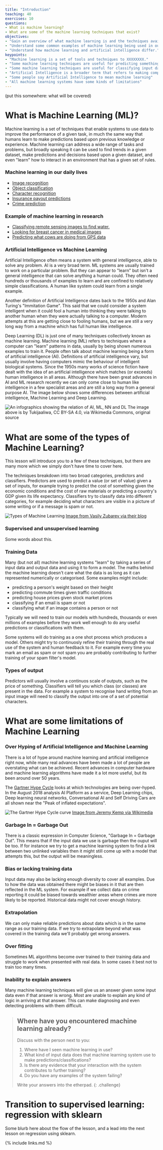 ```yaml
---
title: "Introduction"
teaching: 40
exercises: 10
questions:
- What is machine learning?
- What are some of the machine learning techniques that exist?
objectives:
- "Gain an overview of what machine learning is and the techniques available."
- "Understand some common examples of machine learning being used in our daily lives"
- "Understand how machine learning and artificial intelligence differ."
keypoints:
- "Machine learning is a set of tools and techniques to XXXXXXXX."
- "Some machine learning techniques are useful for predicting something given some input data."
- "Some machine learning techniques are useful for classifying input data and working out which class it belongs to."
- "Artificial Intelligence is a broader term that refers to making computers show human like intelligence."
- "Some people say Artificial Intelligence to mean machine learning"
- "All machine learning systems have some kinds of limitations"
---
```


(put this somewhere: what will be covered)

# What is Machine Learning (ML)?

Machine learning is a set of techniques that enable systems to use data to improve the performance of a given task, in much the same way that humans learn to make predictions based upon previous knowledge or experience. Machine learning can address a wide range of tasks and problems, but broadly speaking it can be used to find trends in a given dataset, make predictions and decisions based upon a given dataset, and even "learn" how to interact in an environment that has a given set of rules.

### Machine learning in our daily lives

 * [Image recognition](https://www.youtube.com/watch?v=eve8DkkVdhI)
 * [Object classification](https://www.youtube.com/watch?v=VOC3huqHrss)
 * [Character recognition](https://www.youtube.com/watch?v=ocB8uDYXtt0)
 * [Insurance payout predictions](https://www.youtube.com/watch?v=Q3vknDOy6Bs)
 * [Crime prediction](https://www.youtube.com/watch?v=7Ly7yAzLDjA)


### Example of machine learning in research
 * [Classifying remote sensing images to find water.](https://pure.aber.ac.uk/portal/files/29140808/remotesensing_11_00593.pdf)
 * [Looking for breast cancer in medical images](https://pure.aber.ac.uk/portal/files/28421096/08003418.pdf)
 * [Predicting what cows are doing from GPS data](https://pure.aber.ac.uk/portal/files/6707587/JDS_DairyModel_Revised_2.docx)


### Artificial Intelligence vs Machine Learning

Artificial Intelligence often means a system with general intelligence, able to solve any problem. AI is a very broad term. ML systems are usually trained to work on a particular problem. But they can appear to "learn" but isn't a general intelligence that can solve anything a human could. They often need hundreds or thousands of examples to learn and are confined to relatively simple classifications. A human like system could learn from a single example. 

Another definition of Artificial Intelligence dates back to the 1950s and Alan Turing's "Immitation Game". This said that we could consider a system intelligent when it could fool a human into thinking they were talking to another human when they were actually talking to a computer. Modern attempts at this are getting close to fooling humans, but we are still a very long way from a machine which has full human like intelligence.

Deep Learning (DL) is just one of many techniques collectively known as machine learning. Machine learning (ML) refers to techniques where a computer can "learn" patterns in data, usually by being shown numerous examples to train it. People often talk about machine learning being a form of artificial intelligence (AI). Definitions of artificial intelligence vary, but usually involve having computers mimic the behaviour of intelligent biological systems. Since the 1950s many works of science fiction have dealt with the idea of an artificial intelligence which matches (or exceeds) human intelligence in all areas. Although there have been great advances in AI and ML research recently we can only come close to human like intelligence in a few specialist areas and are still a long way from a general purpose AI. The image below shows some differences between artificial intelligence, Machine Learning and Deep Learning.

![An infographics showing the relation of AI, ML, NN and DL](../fig/01_AI_ML_DL_differences.png)
The image above is by Tukijaaliwa, CC BY-SA 4.0, via Wikimedia Commons, original source

# What are some of the types of Machine Learning?

This lesson will introduce you to a few of these techniques, but there are many more which we simply don't have time to cover here. 

The techniques breakdown into two broad categories, predictors and classifiers. Predictors are used to predict a value (or set of value) given a set of inputs, for example trying to predict the cost of something given the economic conditions and the cost of raw materials or predicting a country's GDP given its life expectancy. Classifiers try to classify data into different categories, for example deciding what characters are visible in a picture of some writing or if a message is spam or not. 

![Types of Machine Learning](../fig/ML_summary.jpg)
[Image from Vasily Zubarev via their blog](https://vas3k.com/blog/machine_learning/)

### Supervised and unsupervised learning 

Some words about this.

### Training Data

Many (but not all) machine learning systems "learn" by taking a series of input data and output data and using it to form a model. The maths behind the machine learning doesn't care what the data is as long as it can represented numerically or categorised. Some examples might include:

* predicting a person's weight based on their height
* predicting commute times given traffic conditions
* predicting house prices given stock market prices
* classifying if an email is spam or not
* classifying what if an image contains a person or not


Typically we will need to train our models with hundreds, thousands or even millions of examples before they work well enough to do any useful predictions or classifications with them. 

Some systems will do training as a one shot process which produces a model. Others might try to continuosly refine their training through the real use of the system and human feedback to it. For example every time you mark an email as spam or not spam you are probably contributing to further training of your spam filter's model. 

### Types of output

Predictors will usually involve a continuos scale of outputs, such as the price of something. Classifiers will tell you which class (or classes) are present in the data. For example a system to recognise hand writing from an input image will need to classify the output into one of a set of potential characters. 



# What are some limitations of Machine Learning

### Over Hyping of Artificial Intelligence and Machine Learning

There is a lot of hype around machine learning and artificial intelligence right now, while many real advances have been made a lot of people are overstating what can be achieved. Recent advances in computer hardware and machine learning algorithms have made it a lot more useful, but its been around over 50 years. 

The [Gartner Hype Cycle](https://www.gartner.com/en/research/methodologies/gartner-hype-cycle) looks at which technologies are being over-hyped. In the August 2018 analysis AI Platform as a service, Deep Learning chips, Deep learning neural networks, Conversational AI and Self Driving Cars are all shown near the "Peak of inflated expectations". 

![The Gartner Hype Cycle curve](https://upload.wikimedia.org/wikipedia/commons/9/94/Gartner_Hype_Cycle.svg)
[Image from Jeremy Kemp via Wikimedia](https://en.wikipedia.org/wiki/File:Gartner_Hype_Cycle.svg)



### Garbage In = Garbage Out

There is a classic expression in Computer Science, "Garbage In = Garbage Out". This means that if the input data we use is garbage then the ouput will be too. If for instance we try to get a machine learning system to find a link between two unlinked variables then it might still come up with a model that attempts this, but the output will be meaningless. 

### Bias or lacking training data

Input data may also be lacking enough diversity to cover all examples. Due to how the data was obtained there might be biases in it that are then reflected in the ML system. For example if we collect data on crime reporting it could be biased towards wealthier areas where crimes are more likely to be reported. Historical data might not cover enough history.

### Extrapolation

We can only make reliable predictions about data which is in the same range as our training data. If we try to extrapolate beyond what was covered in the training data we'll probably get wrong answers. 

### Over fitting

Sometimes ML algorithms become over trained to their training data and struggle to work when presented with real data. In some cases it best not to train too many times. 

### Inability to explain answers

Many machine learning techniques will give us an answer given some input data even if that answer is wrong. Most are unable to explain any kind of logic in arriving at that answer. This can make diagnosing and even detecting problems with them difficult. 

> ## Where have you encountered machine learning already?
>
> Discuss with the person next to you:
>
> 1. Where have I seen machine learning in use?
> 2. What kind of input data does that machine learning system use to make predictions/classifications?
> 3. Is there any evidence that your interaction with the system contributes to further training?
> 4. Do you have any examples of the system failing?
>
> Write your answers into the etherpad.
{: .challenge}

# Transition to supervised learning: regression with sklearn

Some blurb here about the flow of the lesson, and a lead into the next lesson on regression using sklearn.

{% include links.md %}
